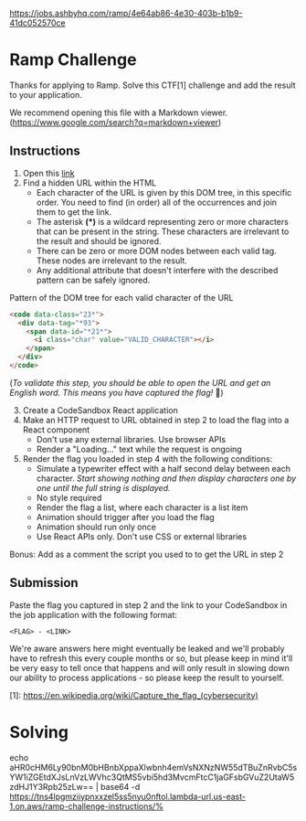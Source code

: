 https://jobs.ashbyhq.com/ramp/4e64ab86-4e30-403b-b1b9-41dc052570ce

# Ramp Challenge

Thanks for applying to Ramp. Solve this CTF[1] challenge and add the result to your application.

We recommend opening this file with a Markdown viewer. (https://www.google.com/search?q=markdown+viewer)

## Instructions

1. Open this [link](https://tns4lpgmziiypnxxzel5ss5nyu0nftol.lambda-url.us-east-1.on.aws/challenge)
2. Find a hidden URL within the HTML
    - Each character of the URL is given by this DOM tree, in this specific order. You need to find (in order) all of the occurrences and join them to get the link.
    - The asterisk **(\*)** is a wildcard representing zero or more characters that can be present in the string. These characters are irrelevant to the result and should be ignored.
    - There can be zero or more DOM nodes between each valid tag. These nodes are irrelevant to the result.
    - Any additional attribute that doesn't interfere with the described pattern can be safely ignored.

Pattern of the DOM tree for each valid character of the URL

```html
<code data-class="23*">
  <div data-tag="*93">
    <span data-id="*21*">
      <i class="char" value="VALID_CHARACTER"></i>
    </span>
  </div>
</code>
```

(_To validate this step, you should be able to open the URL and get an English word. This means you have captured the flag!_ 🥳)

3. Create a CodeSandbox React application
4. Make an HTTP request to URL obtained in step 2 to load the flag into a React component
    - Don't use any external libraries. Use browser APIs
    - Render a "Loading..." text while the request is ongoing
5. Render the flag you loaded in step 4 with the following conditions:
    - Simulate a typewriter effect with a half second delay between each character. _Start showing nothing and then display characters one by one until the full string is displayed._
    - No style required
    - Render the flag a list, where each character is a list item
    - Animation should trigger after you load the flag
    - Animation should run only once
    - Use React APIs only. Don't use CSS or external libraries

Bonus: Add as a comment the script you used to to get the URL in step 2

## Submission

Paste the flag you captured in step 2 and the link to your CodeSandbox in the job application with the following format:

`<FLAG> - <LINK>`

We're aware answers here might eventually be leaked and we'll probably have to refresh this every couple months or so, but please keep in mind it'll be very easy to tell once that happens and will only result in slowing down our ability to process applications - so please keep the result to yourself.

\[1\]: https://en.wikipedia.org/wiki/Capture_the_flag_(cybersecurity)

# Solving

echo aHR0cHM6Ly90bnM0bHBnbXppaXlwbnh4emVsNXNzNW55dTBuZnRvbC5sYW1iZGEtdXJsLnVzLWVhc3QtMS5vbi5hd3MvcmFtcC1jaGFsbGVuZ2UtaW5zdHJ1Y3Rpb25zLw== | base64 -d
https://tns4lpgmziiypnxxzel5ss5nyu0nftol.lambda-url.us-east-1.on.aws/ramp-challenge-instructions/%    

